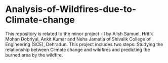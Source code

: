 # Analysis-of-Wildfires-due-to-Climate-change
This repository is related to the minor project - I by Alish Samuel, Hritik Mohan Dobriyal, Ankit Kumar and Neha Jamatia of Shivalik College of Engineering (SCE), Dehradun. This project includes two steps: Studying the relationship between Climate change and wildfires and predicting the burned area by the wildfire. 
